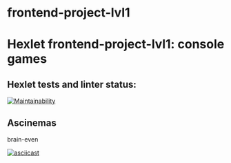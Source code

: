 # frontend-project-lvl1
# **Hexlet frontend-project-lvl1: console games**

## **Hexlet tests and linter status:**

[![Maintainability](https://api.codeclimate.com/v1/badges/a99a88d28ad37a79dbf6/maintainability)](https://codeclimate.com/github/codeclimate/codeclimate/maintainability)

## **Ascinemas**

brain-even

[![asciicast](https://asciinema.org/a/489844.svg)](https://asciinema.org/a/489844)
